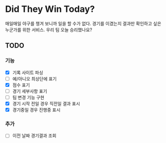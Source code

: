 # Did They Win Today?

매일매일 야구를 챙겨 보니까 일을 할 수가 없다. 경기를 이겼는지 결과만 확인하고 싶은 누군가를 위한 서비스. 우리 팀 오늘 승리했나요?

## TODO
### 기능
- [x] 기록 사이트 파싱
- [ ] 예/아니오 최상단에 표기
- [x] 점수 표기
- [ ] 경기 세부사항 표기
- [ ] 팀 변경 기능 구현
- [x] 경기 시작 전일 경우 직전일 결과 표시
- [x] 경기중일 경우 진행중 표시

### 추가
- [ ] 이전 날짜 경기결과 조회
